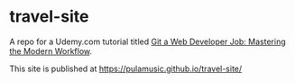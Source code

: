 # travel-site

A repo for a Udemy.com tutorial titled [Git a Web Developer Job: Mastering the Modern Workflow](https://www.udemy.com/git-a-web-developer-job-mastering-the-modern-workflow/learn/v4/overview).

This site is published at https://pulamusic.github.io/travel-site/
